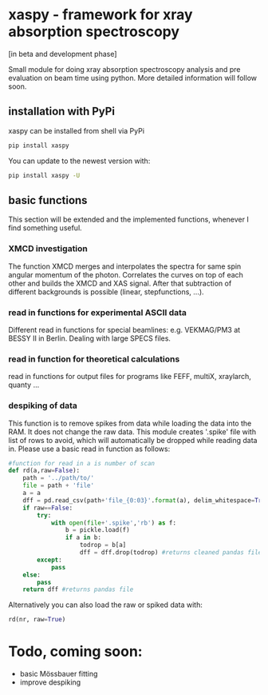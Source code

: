 # xaspy - framework for xray absorption spectroscopy
[in beta and development phase]

Small module for doing xray absorption spectroscopy analysis and pre evaluation on beam time using python. More detailed information will follow soon. 


## installation with PyPi
xaspy can be installed from shell via PyPi
```bash
pip install xaspy
```

You can update to the newest version with: 

```bash
pip install xaspy -U
```

## basic functions

This section will be extended and the implemented functions, whenever I find something useful.

### XMCD investigation

The function XMCD merges and interpolates the spectra for same spin angular momentum of the photon. Correlates the curves on top of each other and builds the XMCD and XAS signal. After that subtraction of different backgrounds is possible (linear, stepfunctions, ...).  

### read in functions for experimental ASCII data 

Different read in functions for special beamlines: e.g. VEKMAG/PM3 at BESSY II in Berlin. Dealing with large SPECS files. 

### read in function for theoretical calculations

read in functions for output files for programs like FEFF, multiX, xraylarch, quanty ...

### despiking of data

This function is to remove spikes from data while loading the data into the RAM.  It does not change the raw data. This module creates '.spike' file with list of rows to avoid, which will automatically be dropped while reading data in. Please use a basic read in function as follows:

```python
#function for read in a is number of scan
def rd(a,raw=False):
    path = '../path/to/'
    file = path + 'file'
    a = a
    dff = pd.read_csv(path+'file_{0:03}'.format(a), delim_whitespace=True,skiprows=[1]) # example readin
    if raw==False:
        try:
            with open(file+'.spike','rb') as f:
                b = pickle.load(f)
                if a in b:
                    todrop = b[a]
                    dff = dff.drop(todrop) #returns cleaned pandas file if .spike is existent and has an entry for scan number
        except:
            pass
    else: 
        pass
    return dff #returns pandas file 
```
Alternatively you can also load the raw or spiked data with:

```python 
rd(nr, raw=True)
```



# Todo, coming soon:

- basic Mössbauer fitting 
- improve despiking
